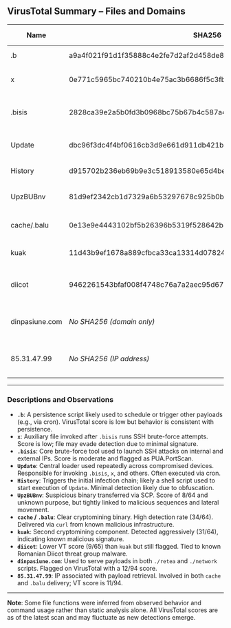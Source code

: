 ## VirusTotal Summary – Files and Domains

| Name         | SHA256                                                              | VirusTotal Score | Likely Function         | Associated Command (if applicable)                                                                                             |
|--------------|----------------------------------------------------------------------|------------------|-------------------------|-------------------------------------------------------------------------------------------------------------------------------|
| .b           | a9a4f021f91d1f35888c4e2fe7d2af2d458de8c8aba4f5815f1ed3125650c28f     | N/A              | !!Persistence Script      | `/bin/bash /var/tmp/.update-logs/./.b`                                                                                        |
| x            | 0e771c5965bc740210b4e75ac3b6686f5c3fbcf83604e8a2c578814347dea8c2     | N/A              | !!Auxiliary Payload       | Part of bash sequence after `.bisis` brute-force execution                                                                    |
| .bisis       | 2828ca39e2a5b0fd3b0968bc75b67b4c587a49c13929a6cb050b0989ee01cd22     | 6/64             | SSH Brute-Force Tool    | `/var/tmp/.update-logs/./.bisis ssh -o /var/tmp/.update-logs/data.json --userauth none --timeout 8`                          |
| Update       | dbc96f3dc4f4bf0616cb3d9e661d911db421b7ef245304a976c5c09a1207b346     | N/A              | !!Loader / Dropper        | Executed after `History`, initiates `.bisis` and other payloads                                                               |
| History      | d915702b236eb69b9e3c518913580e65d4be0b3d320d28152549ef7bed93a23b     | N/A              | !!Initial Script Trigger  | `/bin/bash /var/tmp/.update-logs/./History`                                                                                   |
| UpzBUBnv     | 81d9ef2342cb1d7329a6b53297678c925b0b5380b2add63a140db83fa046a83d     | N/A              | !!Suspicious Executable   | Dropped via SCP; used as an early-stage executable on compromised system                                                     |
| cache/.balu  | 0e13e9e4443102bf5b26396b5319f528642b4f0477feb9c7f536fab379b73074     | 34/64            | Cryptominer             | Downloaded and executed as `./cache` via `./network` script                                                                  |
| kuak         | 11d43b9ef1678a889cfbca33ca13314d07824753965cafb28d4030644a2c5ccd     | 31/64            | Cryptominer             | Deployed by `./network` script; executed from `/var/tmp/Documents/kuak`                                                      |
| diicot       | 9462261543bfaf008f4748c76a7a2aec95d67f73315d1adea1833d51f9ec29f6     | 9/65             | Cryptominer             | Hidden file launched from `/var/tmp/Documents/.diicot`, tied to known Diicot campaigns                                       |
| dinpasiune.com | *No SHA256 (domain only)*                                          | 12/94            | Payload Hosting Domain  | Used in `./retea` script and curl commands to download and execute remote payloads                                           |
| 85.31.47.99  | *No SHA256 (IP address)*                                             | 11/94            | Payload Hosting IP      | Accessed via curl in `./network` and `./retea` scripts to download `cache` and `.balu` payloads                              |

---

### Descriptions and Observations

- **`.b`**: A persistence script likely used to schedule or trigger other payloads (e.g., via cron). VirusTotal score is low but behavior is consistent with persistence.
- **`x`**: Auxiliary file invoked after `.bisis` runs SSH brute-force attempts. Score is low; file may evade detection due to minimal signature.
- **`.bisis`**: Core brute-force tool used to launch SSH attacks on internal and external IPs. Score is moderate and flagged as PUA.PortScan.
- **`Update`**: Central loader used repeatedly across compromised devices. Responsible for invoking `.bisis`, `x`, and others. Often executed via cron.
- **`History`**: Triggers the initial infection chain; likely a shell script used to start execution of `Update`. Minimal detection likely due to obfuscation.
- **`UpzBUBnv`**: Suspicious binary transferred via SCP. Score of 8/64 and unknown purpose, but tightly linked to malicious sequences and lateral movement.
- **`cache` / `.balu`**: Clear cryptomining binary. High detection rate (34/64). Delivered via `curl` from known malicious infrastructure.
- **`kuak`**: Second cryptomining component. Detected aggressively (31/64), indicating known malicious signature.
- **`diicot`**: Lower VT score (9/65) than `kuak` but still flagged. Tied to known Romanian Diicot threat group malware.
- **`dinpasiune.com`**: Used to serve payloads in both `./retea` and `./network` scripts. Flagged on VirusTotal with a 12/94 score.
- **`85.31.47.99`**: IP associated with payload retrieval. Involved in both `cache` and `.balu` delivery; VT score is 11/94.

---

**Note**: Some file functions were inferred from observed behavior and command usage rather than static analysis alone. All VirusTotal scores are as of the latest scan and may fluctuate as new detections emerge.


